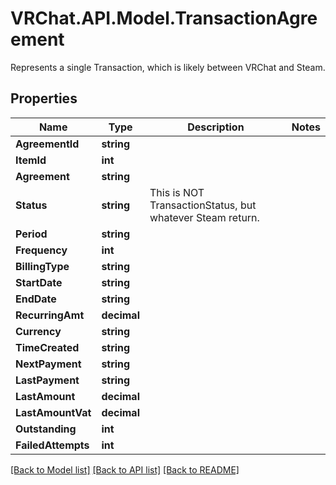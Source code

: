 # VRChat.API.Model.TransactionAgreement
Represents a single Transaction, which is likely between VRChat and Steam.

## Properties

Name | Type | Description | Notes
------------ | ------------- | ------------- | -------------
**AgreementId** | **string** |  | 
**ItemId** | **int** |  | 
**Agreement** | **string** |  | 
**Status** | **string** | This is NOT TransactionStatus, but whatever Steam return. | 
**Period** | **string** |  | 
**Frequency** | **int** |  | 
**BillingType** | **string** |  | 
**StartDate** | **string** |  | 
**EndDate** | **string** |  | 
**RecurringAmt** | **decimal** |  | 
**Currency** | **string** |  | 
**TimeCreated** | **string** |  | 
**NextPayment** | **string** |  | 
**LastPayment** | **string** |  | 
**LastAmount** | **decimal** |  | 
**LastAmountVat** | **decimal** |  | 
**Outstanding** | **int** |  | 
**FailedAttempts** | **int** |  | 

[[Back to Model list]](../README.md#documentation-for-models) [[Back to API list]](../README.md#documentation-for-api-endpoints) [[Back to README]](../README.md)

